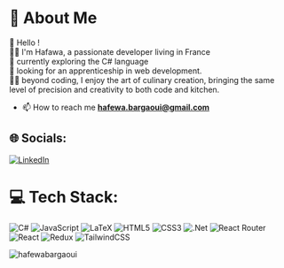 # 💫 About Me
👋 Hello !<br>👩‍💻 I'm Hafawa, a passionate developer living in France<br>🌱 currently exploring the C# language<br>🤝 looking for an apprenticeship in web development.<br>👩‍🍳 beyond coding, I enjoy the art of culinary creation, bringing the same level of precision and creativity to both code and kitchen.

- 📫 How to reach me **hafewa.bargaoui@gmail.com**

## 🌐 Socials:
[![LinkedIn](https://img.shields.io/badge/LinkedIn-%230077B5.svg?logo=linkedin&logoColor=white)]([https://linkedin.com/in/HafawaBargaoui](https://www.linkedin.com/in/hafawa-bargaoui/)) 

# 💻 Tech Stack:
![C#](https://img.shields.io/badge/c%23-%23239120.svg?style=for-the-badge&logo=c-sharp&logoColor=white) ![JavaScript](https://img.shields.io/badge/javascript-%23323330.svg?style=for-the-badge&logo=javascript&logoColor=%23F7DF1E) ![LaTeX](https://img.shields.io/badge/latex-%23008080.svg?style=for-the-badge&logo=latex&logoColor=white) ![HTML5](https://img.shields.io/badge/html5-%23E34F26.svg?style=for-the-badge&logo=html5&logoColor=white) ![CSS3](https://img.shields.io/badge/css3-%231572B6.svg?style=for-the-badge&logo=css3&logoColor=white) ![.Net](https://img.shields.io/badge/.NET-5C2D91?style=for-the-badge&logo=.net&logoColor=white) ![React Router](https://img.shields.io/badge/React_Router-CA4245?style=for-the-badge&logo=react-router&logoColor=white) ![React](https://img.shields.io/badge/react-%2320232a.svg?style=for-the-badge&logo=react&logoColor=%2361DAFB) ![Redux](https://img.shields.io/badge/redux-%23593d88.svg?style=for-the-badge&logo=redux&logoColor=white) ![TailwindCSS](https://img.shields.io/badge/tailwindcss-%2338B2AC.svg?style=for-the-badge&logo=tailwind-css&logoColor=white)


<p><img align="center" src="https://github-readme-stats.vercel.app/api/top-langs?username=hafewabargaoui&show_icons=true&locale=en&layout=compact" alt="hafewabargaoui" /></p>
